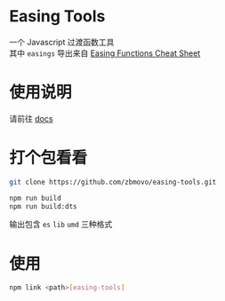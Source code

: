 # Easing Tools
一个 Javascript 过渡函数工具  
其中 `easings` 导出来自 [Easing Functions Cheat Sheet](https://easings.net/)

# 使用说明
请前往 [docs](/docs/README.md)

# 打个包看看

```bash
git clone https://github.com/zbmovo/easing-tools.git

npm run build
npm run build:dts
```
输出包含 `es` `lib` `umd` 三种格式

# 使用
```bash
npm link <path>[easing-tools]
```
